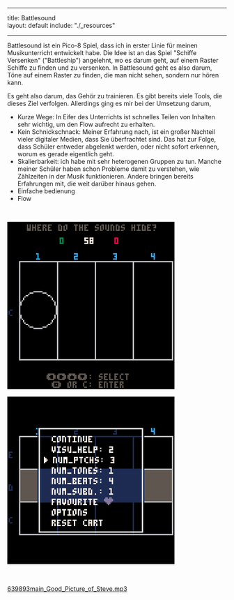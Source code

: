 * * *

title: Battlesound  
layout: default
include: "./_resources"
* * *

Battlesound ist ein Pico-8 Spiel, dass ich in erster Linie für meinen Musikunterricht entwickelt habe. Die Idee ist an das Spiel "Schiffe Versenken" ("Battleship") angelehnt, wo es darum geht, auf einem Raster Schiffe zu finden und zu versenken. In Battlesound geht es also darum, Töne auf einem Raster zu finden, die man nicht sehen, sondern nur hören kann.

Es geht also darum, das Gehör zu trainieren. Es gibt bereits viele Tools, die dieses Ziel verfolgen. Allerdings ging es mir bei der Umsetzung darum,

- Kurze Wege: In Eifer des Unterrichts ist schnelles Teilen von Inhalten sehr wichtig, um den Flow aufrecht zu erhalten.
- Kein Schnickschnack: Meiner Erfahrung nach, ist ein großer Nachteil vieler digitaler Medien, dass Sie überfrachtet sind. Das hat zur Folge, dass Schüler entweder abgelenkt werden, oder nicht sofort erkennen, worum es gerade eigentlich geht.
- Skalierbarkeit: ich habe mit sehr heterogenen Gruppen zu tun. Manche meiner Schüler haben schon Probleme damit zu verstehen, wie Zählzeiten in der Musik funktionieren. Andere bringen bereits Erfahrungen mit, die weit darüber hinaus gehen.
- Einfache bedienung
- Flow

&nbsp;

![battlesound_0.png](../_resources/battlesound_0.png)

![battlesound_1.gif](../_resources/battlesound_1.gif)

&nbsp;

[639893main_Good_Picture_of_Steve.mp3](../_resources/639893main_Good_Picture_of_Steve.mp3)
